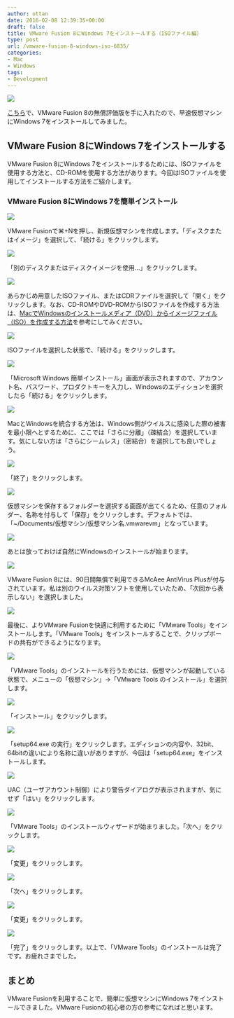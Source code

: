 ```yaml
---
author: ottan
date: 2016-02-08 12:39:35+00:00
draft: false
title: VMware Fusion 8にWindows 7をインストールする（ISOファイル編）
type: post
url: /vmware-fusion-8-windows-iso-6835/
categories:
- Mac
- Windows
tags:
- Development
---
```


![](/images/2016/02/160208-56b84a097dcc5.jpg)

[こちら](https://www.vmware.com/jp/products/fusion.html)で、VMware Fusion 8の無償評価版を手に入れたので、早速仮想マシンにWindows 7をインストールしてみました。

## VMware Fusion 8にWindows 7をインストールする

VMware Fusion 8にWindows 7をインストールするためには、ISOファイルを使用する方法と、CD-ROMを使用する方法があります。今回はISOファイルを使用してインストールする方法をご紹介します。

### VMware Fusion 8にWindows 7を簡単インストール

![](/images/2016/02/160208-56b84a0d237a5-1.png)

VMware Fusionで⌘+Nを押し、新規仮想マシンを作成します。「ディスクまたはイメージ」を選択して、「続ける」をクリックします。

![](/images/2016/02/160208-56b84a0e5b253.png)

「別のディスクまたはディスクイメージを使用…」をクリックします。

![](/images/2016/02/160208-56b84a0f642e9.png)

あらかじめ用意したISOファイル、またはCDRファイルを選択して「開く」をクリックします。なお、CD-ROMやDVD-ROMからISOファイルを作成する方法は、[MacでWindowsのインストールメディア（DVD）からイメージファイル（ISO）を作成する方法](/mac-windows-iso-file-1896/)を参考にしてみください。

![](/images/2016/02/160208-56b84a106d76f.png)

ISOファイルを選択した状態で、「続ける」をクリックします。

![](/images/2016/02/160208-56b84a1179ac2.png)

「Microsoft Windows 簡単インストール」画面が表示されますので、アカウント名、パスワード、プロダクトキーを入力し、Windowsのエディションを選択したら「続ける」をクリックします。

![](/images/2016/02/160208-56b84a12b82d5.png)

MacとWindowsを統合する方法は、Windows側がウイルスに感染した際の被害を最小限へとするために、ここでは「さらに分離」（疎結合）を選択しています。気にしない方は「さらにシームレス」（密結合）を選択しても良いでしょう。

![](/images/2016/02/160208-56b84a13ebb24.png)

「終了」をクリックします。

![](/images/2016/02/160208-56b84a153514c.png)

仮想マシンを保存するフォルダーを選択する画面が出てくるため、任意のフォルダー、名称を付与して「保存」をクリックします。デフォルトでは、「~/Documents/仮想マシン/仮想マシン名.vmwarevm」となっています。

![](/images/2016/02/160208-56b84a175f918.png)

あとは放っておけば自然にWindowsのインストールが始まります。

![](/images/2016/02/160208-56b84a236344b.png)

VMware Fusion 8には、90日間無償で利用できるMcAee AntiVirus Plusが付与されています。私は別のウイルス対策ソフトを使用していたため、「次回から表示しない」を選択しました。

![](/images/2016/02/160208-56b84a27336d7.png)

最後に、よりVMware Fusionを快適に利用するために「VMware Tools」をインストールします。「VMware Tools」をインストールすることで、クリップボードの共有ができるようになります。

![](/images/2016/02/160208-56b84a2a89601.png)

「VMware Tools」のインストールを行うためには、仮想マシンが起動している状態で、メニューの「仮想マシン」→「VMware Tools のインストール」を選択します。

![](/images/2016/02/160208-56b84a2c0c22b.png)

「インストール」をクリックします。

![](/images/2016/02/160208-56b84a2f8ccf0.png)

「setup64.exe の実行」をクリックします。エディションの内容や、32bit、64bitの違いにより名称に違いがありますが、今回は「setup64.exe」をインストールします。

![](/images/2016/02/160208-56b84a3367b69.png)

UAC（ユーザアカウント制御）により警告ダイアログが表示されますが、気にせず「はい」をクリックします。

![](/images/2016/02/160208-56b84a35e823d.png)

「VMware Tools」のインストールウィザードが始まりました。「次へ」をクリックします。

![](/images/2016/02/160208-56b84a38ae87a.png)

「変更」をクリックします。

![](/images/2016/02/160208-56b84a3b654b8.png)

「次へ」をクリックします。

![](/images/2016/02/160208-56b84a3e120d2-1.png)

「変更」をクリックします。

![](/images/2016/02/160208-56b84a4069b49.png)

「完了」をクリックします。以上で、「VMware Tools」のインストールは完了です。お疲れさまでした。

## まとめ

VMware Fusionを利用することで、簡単に仮想マシンにWindows 7をインストールできました。VMware Fusionの初心者の方の参考になればと思います。
